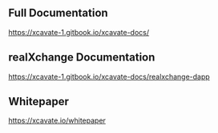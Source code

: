 ## Full Documentation

https://xcavate-1.gitbook.io/xcavate-docs/

## realXchange Documentation

https://xcavate-1.gitbook.io/xcavate-docs/realxchange-dapp

## Whitepaper

https://xcavate.io/whitepaper
